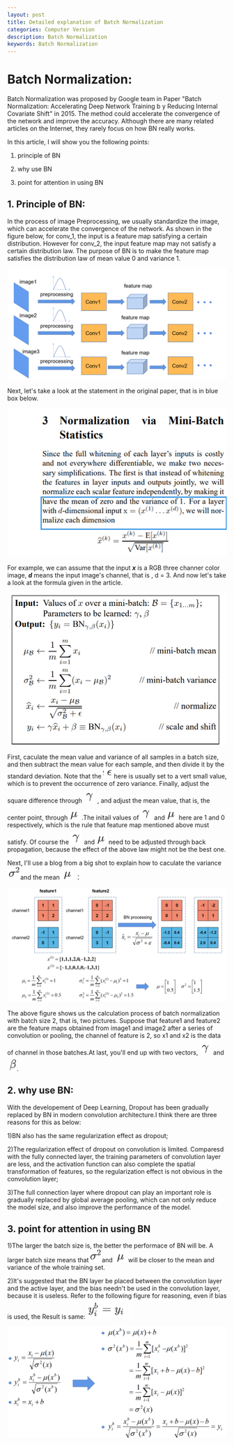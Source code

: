 ```yaml
---
layout: post
title: Detailed explanation of Batch Normalization
categories: Computer Version
description: Batch Normalization
keywords: Batch Normalization
---
```


# Batch Normalization:

Batch Normalization was proposed by Google team in Paper "Batch Normalization: Accelerating Deep Network Training b y Reducing Internal Covariate Shift" in 2015. The method could accelerate the convergence of the network and improve the accuracy. Although there are many related articles on the Internet, they rarely focus on how BN really works.

In this article, I will show you the following points:

1) principle of BN 

2) why use BN 

3) point for attention in using BN

## 1.  Principle of BN:

In the process of image Preprocessing, we usually standardize the image, which can accelerate the convergence of the network. As shown in the figure below, for conv_1, the input is a feature map satisfying a certain distribution. However for conv_2, the input feature map may not satisfy a certain distribution law. The purpose of BN is to make the feature map satisfies the distribution law of mean value 0 and variance 1.

![BN1](/assets/img/BN1.png)

Next, let's take a look at the statement in the original paper, that is in blue box below.

![image-20200917113852396](/assets/img/image-20200917113852396.png)

 For example, we can assume that the input ***x*** is a RGB three channer color image, ***d*** means the input image's channel, that is , d = 3. And now let's take a look at the formula given in the article.

![BN2](/assets/img/BN2.png)

First, caculate the mean value and variance of all samples in a batch size, and then subtract the mean value for each sample, and then divide it by the standard deviation. Note that the ![20200917203147](/assets/img/20200917203147.png)here is usually set to a vert small value, which is to prevent the occurrence of zero variance. Finally, adjust the square difference through ![20200917202838](/assets/img/20200917202838.png) , and adjust the mean value, that is, the center point, through![1600345478532](/assets/img/1600345478532.png) .The initail values of ![20200917202838](/assets/img/20200917202838.png) and![1600345478532](/assets/img/1600345478532.png) here are 1 and 0 respectively, which is the rule that feature map mentioned above must satisfy. Of course the ![20200917202838](/assets/img/20200917202838.png) and![1600345478532](/assets/img/1600345478532.png) need to be adjusted through back propagation, because the effect of the above law might not be the best one.

Next, I'll use a blog from a big shot to explain how to caculate the variance ![1600345427335](/assets/img/1600345427335.png)and the mean ![1600345478532](/assets/img/1600345478532.png) ：

![BN3](/assets/img/BN3.png)

The above figure shows us the calculation process of batch normalization with batch size 2, that is, two pictures. Suppose that feature1 and feature2 are the feature maps obtained from image1 and image2 after a series of convolution or pooling, the channel of feature is 2, so x1 and x2  is the data of channel in those batches.At last, you'll end up with two vectors, ![20200917202838](/assets/img/20200917202838.png) and ![20200917202952](/assets/img/20200917202952.png).

## 2. why use BN:

With the developement of Deep Learning, Dropout has been gradually replaced by BN in modern convolution architecture.I think there are three reasons for this as below:

1)BN also has the same regularization effect as dropout;

2)The regularization effect of dropout on convolution is limited. Comparesd with the fully connected layer, the training parameters of convolution layer are less, and the activation function can also complete the spatial transformation of features, so the regularization effect is not obvious in the convolution layer;

3)The full connection layer where dropout can play an important role is gradually replaced by global average pooling, which can not only reduce the model size, and also improve the performance of the model.

## 3. point for attention in using BN

1)The larger the batch size is, the better the performace of BN will be. A larger batch size means that![1600345427335](/assets/img/1600345427335.png)and ![1600345478532](/assets/img/1600345478532.png) will be closer to the mean and variance of the whole training set.

2)It's suggested that the BN layer be placed between the convolution layer and the active layer, and the bias needn't be used in the convolution layer, because it is useless. Refer to the following figure for reasoning, even if bias is used, the Result is same: ![1600345509035](/assets/img/1600345509035.png)

![BN4](/assets/img/BN4.png)